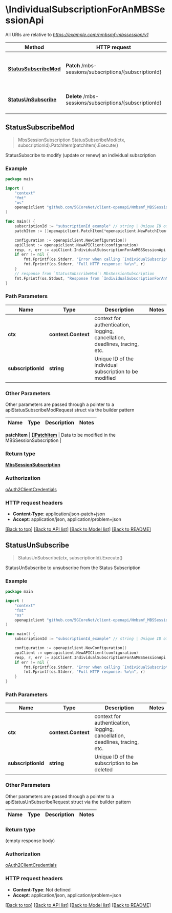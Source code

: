 # \IndividualSubscriptionForAnMBSSessionApi

All URIs are relative to *https://example.com/nmbsmf-mbssession/v1*

Method | HTTP request | Description
------------- | ------------- | -------------
[**StatusSubscribeMod**](IndividualSubscriptionForAnMBSSessionApi.md#StatusSubscribeMod) | **Patch** /mbs-sessions/subscriptions/{subscriptionId} | StatusSubscribe to modify (update or renew) an individual subscription
[**StatusUnSubscribe**](IndividualSubscriptionForAnMBSSessionApi.md#StatusUnSubscribe) | **Delete** /mbs-sessions/subscriptions/{subscriptionId} | StatusUnSubscribe to unsubscribe from the Status Subscription



## StatusSubscribeMod

> MbsSessionSubscription StatusSubscribeMod(ctx, subscriptionId).PatchItem(patchItem).Execute()

StatusSubscribe to modify (update or renew) an individual subscription

### Example

```go
package main

import (
    "context"
    "fmt"
    "os"
    openapiclient "github.com/5GCoreNet/client-openapi/Nmbsmf_MBSSession"
)

func main() {
    subscriptionId := "subscriptionId_example" // string | Unique ID of the individual subscription to be modified
    patchItem := []openapiclient.PatchItem{*openapiclient.NewPatchItem(*openapiclient.NewPatchOperation(), "Path_example")} // []PatchItem | Data to be modified in the MBSSessionSubscription

    configuration := openapiclient.NewConfiguration()
    apiClient := openapiclient.NewAPIClient(configuration)
    resp, r, err := apiClient.IndividualSubscriptionForAnMBSSessionApi.StatusSubscribeMod(context.Background(), subscriptionId).PatchItem(patchItem).Execute()
    if err != nil {
        fmt.Fprintf(os.Stderr, "Error when calling `IndividualSubscriptionForAnMBSSessionApi.StatusSubscribeMod``: %v\n", err)
        fmt.Fprintf(os.Stderr, "Full HTTP response: %v\n", r)
    }
    // response from `StatusSubscribeMod`: MbsSessionSubscription
    fmt.Fprintf(os.Stdout, "Response from `IndividualSubscriptionForAnMBSSessionApi.StatusSubscribeMod`: %v\n", resp)
}
```

### Path Parameters


Name | Type | Description  | Notes
------------- | ------------- | ------------- | -------------
**ctx** | **context.Context** | context for authentication, logging, cancellation, deadlines, tracing, etc.
**subscriptionId** | **string** | Unique ID of the individual subscription to be modified | 

### Other Parameters

Other parameters are passed through a pointer to a apiStatusSubscribeModRequest struct via the builder pattern


Name | Type | Description  | Notes
------------- | ------------- | ------------- | -------------

 **patchItem** | [**[]PatchItem**](PatchItem.md) | Data to be modified in the MBSSessionSubscription | 

### Return type

[**MbsSessionSubscription**](MbsSessionSubscription.md)

### Authorization

[oAuth2ClientCredentials](../README.md#oAuth2ClientCredentials)

### HTTP request headers

- **Content-Type**: application/json-patch+json
- **Accept**: application/json, application/problem+json

[[Back to top]](#) [[Back to API list]](../README.md#documentation-for-api-endpoints)
[[Back to Model list]](../README.md#documentation-for-models)
[[Back to README]](../README.md)


## StatusUnSubscribe

> StatusUnSubscribe(ctx, subscriptionId).Execute()

StatusUnSubscribe to unsubscribe from the Status Subscription

### Example

```go
package main

import (
    "context"
    "fmt"
    "os"
    openapiclient "github.com/5GCoreNet/client-openapi/Nmbsmf_MBSSession"
)

func main() {
    subscriptionId := "subscriptionId_example" // string | Unique ID of the subscription to be deleted

    configuration := openapiclient.NewConfiguration()
    apiClient := openapiclient.NewAPIClient(configuration)
    resp, r, err := apiClient.IndividualSubscriptionForAnMBSSessionApi.StatusUnSubscribe(context.Background(), subscriptionId).Execute()
    if err != nil {
        fmt.Fprintf(os.Stderr, "Error when calling `IndividualSubscriptionForAnMBSSessionApi.StatusUnSubscribe``: %v\n", err)
        fmt.Fprintf(os.Stderr, "Full HTTP response: %v\n", r)
    }
}
```

### Path Parameters


Name | Type | Description  | Notes
------------- | ------------- | ------------- | -------------
**ctx** | **context.Context** | context for authentication, logging, cancellation, deadlines, tracing, etc.
**subscriptionId** | **string** | Unique ID of the subscription to be deleted | 

### Other Parameters

Other parameters are passed through a pointer to a apiStatusUnSubscribeRequest struct via the builder pattern


Name | Type | Description  | Notes
------------- | ------------- | ------------- | -------------


### Return type

 (empty response body)

### Authorization

[oAuth2ClientCredentials](../README.md#oAuth2ClientCredentials)

### HTTP request headers

- **Content-Type**: Not defined
- **Accept**: application/json, application/problem+json

[[Back to top]](#) [[Back to API list]](../README.md#documentation-for-api-endpoints)
[[Back to Model list]](../README.md#documentation-for-models)
[[Back to README]](../README.md)

